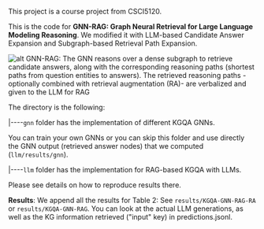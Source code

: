 This project is a course project from CSCI5120.

This is the code for **GNN-RAG: Graph Neural Retrieval for Large Language Modeling Reasoning**. We modified it with LLM-based Candidate Answer Expansion and Subgraph-based Retrieval Path Expansion.

 


![alt GNN-RAG: The GNN reasons over a dense subgraph to retrieve candidate answers, along
with the corresponding reasoning paths (shortest paths from question entities to answers). The
retrieved reasoning paths -optionally combined with retrieval augmentation (RA)- are verbalized
and given to the LLM for RAG](GNN-RAG.png "GNN-RAG")

The directory is the following:

|----`gnn` folder has the implementation of different KGQA GNNs. 

You can train your own GNNs or you can skip this folder and  use directly the GNN output (retrieved answer nodes) that we computed (`llm/results/gnn`).

|----`llm` folder has the implementation for RAG-based KGQA with LLMs. 

Please see details on how to reproduce results there. 

**Results**: We append all the results for Table 2: See `results/KGQA-GNN-RAG-RA` or `results/KGQA-GNN-RAG`. You can look at the actual LLM generations, as well as the KG information retrieved ("input" key) in predictions.jsonl.
